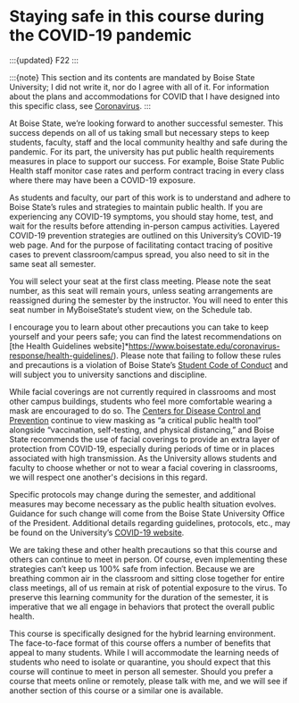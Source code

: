 # Staying safe in this course during the COVID-19 pandemic

:::{updated} F22
:::

:::{note}
This section and its contents are mandated by Boise State University; I did not write it, nor do I agree with all of it.  For information about the plans and accommodations for COVID that I have designed into this specific class, see [Coronavirus](coronavirus).
:::

At Boise State,  we’re looking forward to another successful semester. This success depends on all of us taking small but necessary steps to keep students, faculty, staff and the local community healthy and safe during the pandemic. For its part, the university has put public health requirements measures in place to support our success. For example, Boise State Public Health staff monitor case rates and perform contract tracing in every class where there may have been a COVID-19 exposure.

As students and faculty, our part of this work is to understand and adhere to Boise State’s rules and strategies to maintain public health. If you are experiencing any COVID-19 symptoms, you should stay home, test, and wait for the results before attending in-person campus activities. Layered COVID-19 prevention strategies are outlined on this University’s COVID-19 web page. And for the purpose of facilitating contact tracing of positive cases to prevent classroom/campus spread, you also need to sit in the same seat all semester. 

You will select your seat at the first class meeting. Please note the seat number, as this seat will remain yours, unless seating arrangements are reassigned during the semester by the instructor. You will need to enter this seat number in MyBoiseState’s student view, on the Schedule tab. 

I encourage you to learn about other precautions you can take to keep yourself and your peers safe; you can find the latest recommendations on [the Health Guidelines website]*https://www.boisestate.edu/coronavirus-response/health-guidelines/). Please note that failing to follow these rules and precautions is a violation of Boise State’s [Student Code of Conduct](https://www.boisestate.edu/deanofstudents/student-conduct/) and will subject you to university sanctions and discipline.

While facial coverings are not currently required in classrooms and most other campus buildings, students who feel more comfortable wearing a mask are encouraged to do so. The [Centers for Disease Control and Prevention](https://www.cdc.gov/coronavirus/2019-ncov/prevent-getting-sick/masks.html) continue to view masking as “a critical public health tool” alongside “vaccination, self-testing, and physical distancing,” and Boise State recommends the use of facial coverings to provide an extra layer of protection from COVID-19, especially during periods of time or in places associated with high transmission. As the University allows students and faculty to choose whether or not to wear a facial covering in classrooms, we will respect one another's decisions in this regard.

Specific protocols may change during the semester, and additional measures may become necessary as the public health situation evolves. Guidance for such change will come from the Boise State University Office of the President. Additional details regarding guidelines, protocols, etc., may be found on the University’s [COVID-19 website](https://www.boisestate.edu/coronavirus-response/).

We are taking these and other health precautions so that this course and others can continue to meet in person. Of course, even implementing these strategies can’t keep us 100% safe from infection. Because we are breathing common air in the classroom and sitting close together for entire class meetings, all of us remain at risk of potential exposure to the virus. To preserve this learning community for the duration of the semester, it is imperative that we all engage in behaviors that protect the overall public health. 

This course is specifically designed for the hybrid learning environment. The face-to-face format of this course offers a number of benefits that appeal to many students. While I will accommodate the learning needs of students who need to isolate or quarantine, you should expect that this course will continue to meet in person all semester. Should you prefer a course that meets online or remotely, please talk with me, and we will see if another section of this course or a similar one is available.
